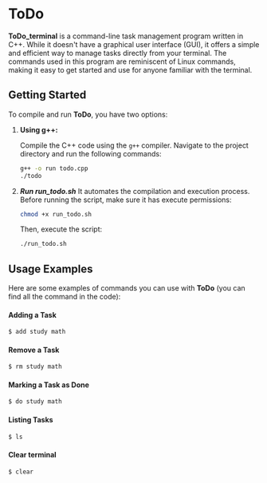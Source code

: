 # ToDo

**ToDo_terminal** is a command-line task management program written in C++. While it doesn't have a graphical user interface (GUI), it offers a simple and efficient way to manage tasks directly from your terminal. The commands used in this program are reminiscent of Linux commands, making it easy to get started and use for anyone familiar with the terminal.

## Getting Started

To compile and run **ToDo**, you have two options:

1. **Using g++:**

   Compile the C++ code using the `g++` compiler. Navigate to the project directory and run the following commands:

   ```bash
   g++ -o run todo.cpp
   ./todo
   ```
2. ***Run run_todo.sh***
    It automates the compilation and execution process. Before running the script, make sure it has execute permissions:
    ```bash
    chmod +x run_todo.sh
    ```
    Then, execute the script:
    ```bash
    ./run_todo.sh
    ```
## Usage Examples

Here are some examples of commands you can use with **ToDo** (you can find all the command in the code):

#### Adding a Task

```bash
$ add study math 
```

#### Remove a Task

```bash
$ rm study math
```

#### Marking a Task as Done

```bash
$ do study math
```

#### Listing Tasks

```bash
$ ls
```


#### Clear terminal

```bash
$ clear
```
